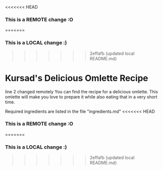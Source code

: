<<<<<<< HEAD
### This is a REMOTE change :O
=======
### This is a LOCAL change :)
>>>>>>> 2effafb (updated local README.md)
# Kursad's Delicious Omlette Recipe
line 2 changed remotely
You can find the recipe for a delicious omlette. This omlette will make you love to prepare it while also eating that in a very short time.

Required ingredients are listed in the file "ingredients.md"
<<<<<<< HEAD
### This is a REMOTE change :O
=======
### This is a LOCAL change :)
>>>>>>> 2effafb (updated local README.md)
